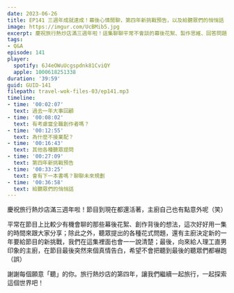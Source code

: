 ```yaml
---
date: 2023-06-26
title: EP141 三週年成就達成！幕後心情閒聊，第四年新挑戰預告，以及給聽眾們的悄悄話
image: https://imgur.com/UcBMib5.jpg
excerpt: 慶祝旅行熱炒店滿三週年啦！這集聊聊平常不會談的幕後花絮、製作思維、回答問題、講講未來規劃，最後再來個真情告白！旅行熱炒店的第四年，讓我們繼續一起旅行，一起探索這個世界吧！
tags:
- Q&A
episode: 141
player:
  spotify: 6J4eOWuUcgspdnk81CviQY
  apple: 1000618251338
duration: '39:59'
guid: GUID-141
filepath: travel-wok-files-03/ep141.mp3
timeline:
- time: '00:02:07'
  text: 過去一年大事回顧
- time: '00:08:02'
  text: 有考慮當全職創作者嗎？
- time: '00:12:55'
  text: 為什麼不接業配？
- time: '00:16:43'
  text: 其他各種聽眾提問
- time: '00:27:09'
  text: 第四年新挑戰預告
- time: '00:33:25'
  text: 會有下一本書嗎？聊聊未來規劃
- time: '00:36:58'
  text: 給聽眾們的悄悄話
---
```

慶祝旅行熱炒店滿三週年啦！節目到現在都還活著，主廚自己也有點意外呢（笑）

平常在節目上比較少有機會聊的那些幕後花絮、創作背後的想法，這次好好用一集的時間來跟大家分享；除此之外，聽眾提出的各種花式問題，還有主廚決定新的一年要給節目的新挑戰，我們在這集裡面也會一一說清楚；最後，向來給人理工直男印象的主廚，在節目最後突然來個真情告白，希望不會把聽到最後的聽眾們都嚇跑（誤）

謝謝每個願意「聽」的你。旅行熱炒店的第四年，讓我們繼續一起旅行，一起探索這個世界吧！
